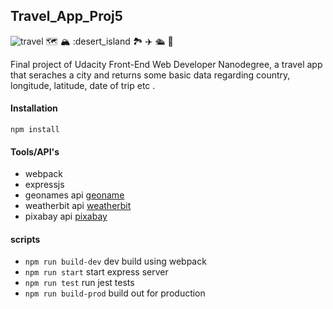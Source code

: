 ## Travel_App_Proj5

![travel](https://image.shutterstock.com/image-vector/travel-vector-set-cartoon-style-260nw-132621773.jpg)
:world_map: :mountain_snow: :desert_island :national_park: :airplane: :passenger_ship: :luggage:

Final project of Udacity Front-End Web Developer Nanodegree, a travel app that seraches a city and returns some basic data regarding country, longitude, latitude, date of trip etc .

#### Installation

```
npm install
```

#### Tools/API's

- webpack
- expressjs
- geonames api [geoname](https://www.geonames.org/)
- weatherbit api [weatherbit](https://www.weatherbit.io/api)
- pixabay api [pixabay](https://pixabay.com/)

#### scripts

- `npm run build-dev` dev build using webpack
- `npm run start` start express server
- `npm run test` run jest tests
- `npm run build-prod` build out for production
